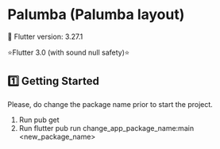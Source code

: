 # Palumba (Palumba layout)

📲 Flutter version: 3.27.1

⭐️Flutter 3.0 (with sound null safety)⭐️

## 1️⃣ Getting Started
Please, do change the package name prior to start the project.

 1. Run pub get
 2. Run flutter pub run change_app_package_name:main <new_package_name>
